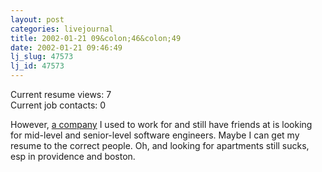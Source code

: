 ```yaml
---
layout: post
categories: livejournal
title: 2002-01-21 09&colon;46&colon;49
date: 2002-01-21 09:46:49
lj_slug: 47573
lj_id: 47573
---
```

Current resume views: 7  
Current job contacts: 0  



However, [a company](http://www.abaqus.com) I used to work for and still have friends at is looking for mid-level and senior-level software engineers. Maybe I can get my resume to the correct people. Oh, and looking for apartments still sucks, esp in providence and boston.
